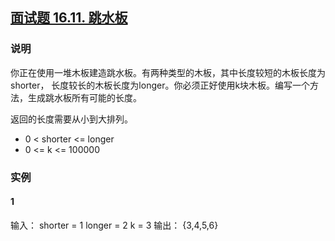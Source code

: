 ## [面试题 16.11. 跳水板](https://leetcode-cn.com/problems/diving-board-lcci/)

### 说明

你正在使用一堆木板建造跳水板。有两种类型的木板，其中长度较短的木板长度为shorter，
长度较长的木板长度为longer。你必须正好使用k块木板。编写一个方法，生成跳水板所有可能的长度。

返回的长度需要从小到大排列。

* 0 < shorter <= longer
* 0 <= k <= 100000

### 实例
#### 1
输入：
shorter = 1
longer = 2
k = 3
输出： {3,4,5,6}